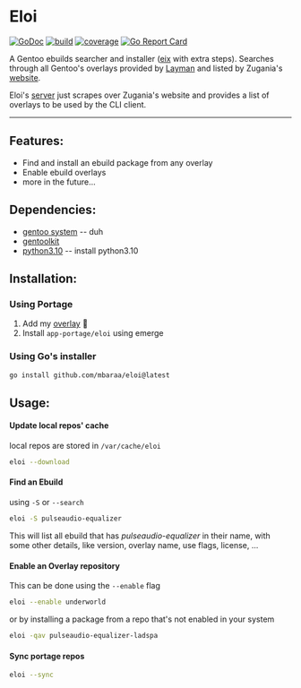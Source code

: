 # Eloi

[![GoDoc](https://godoc.org/github.com/mbaraa/eloi?status.png)](https://godoc.org/github.com/mbaraa/eloi)
[![build](https://github.com/mbaraa/eloi/actions/workflows/build.yml/badge.svg)](https://github.com/mbaraa/eloi/actions/workflows/build.yml)
[![coverage](https://github.com/mbaraa/eloi/actions/workflows/coverage.yml/badge.svg)](https://github.com/mbaraa/eloi/actions/workflows/test.yml)
[![Go Report Card](https://goreportcard.com/badge/github.com/mbaraa/eloi)](https://goreportcard.com/report/github.com/mbaraa/eloi)

A Gentoo ebuilds searcher and installer ([eix](https://wiki.gentoo.org/wiki/Eix) with extra steps). Searches through all Gentoo's overlays provided by [Layman](https://wiki.gentoo.org/wiki/Layman) and listed by Zugania's [website](http://gpo.zugaina.org/).

Eloi's [server](https://github.com/mbaraa/eloi-server) just scrapes over Zugania's website and provides a list of overlays to be used by the CLI client.

---

## Features:

- Find and install an ebuild package from any overlay
- Enable ebuild overlays
- more in the future...

## Dependencies:

- [gentoo system](https://gentoo.org) -- duh
- [gentoolkit](https://wiki.gentoo.org/wiki/Gentoolkit)
- [python3.10](https://wiki.gentoo.org/wiki/Python) -- install python3.10 

## Installation:

### Using Portage

1. Add my [overlay](https://github.com/mbaraa/mbaraa-overlay) 🥰
2. Install `app-portage/eloi` using emerge

### Using Go's installer

```bash
go install github.com/mbaraa/eloi@latest
```

## Usage:

#### Update local repos' cache

local repos are stored in `/var/cache/eloi`

```bash
eloi --download
```

#### Find an Ebuild

using `-S` or `--search`

```bash
eloi -S pulseaudio-equalizer
```

This will list all ebuild that has _pulseaudio-equalizer_ in their name, with some other details, like version, overlay name, use flags, license, ...

#### Enable an Overlay repository

This can be done using the `--enable` flag

```bash
eloi --enable underworld
```

or by installing a package from a repo that's not enabled in your system

```bash
eloi -qav pulseaudio-equalizer-ladspa
```

#### Sync portage repos

```bash
eloi --sync
```

